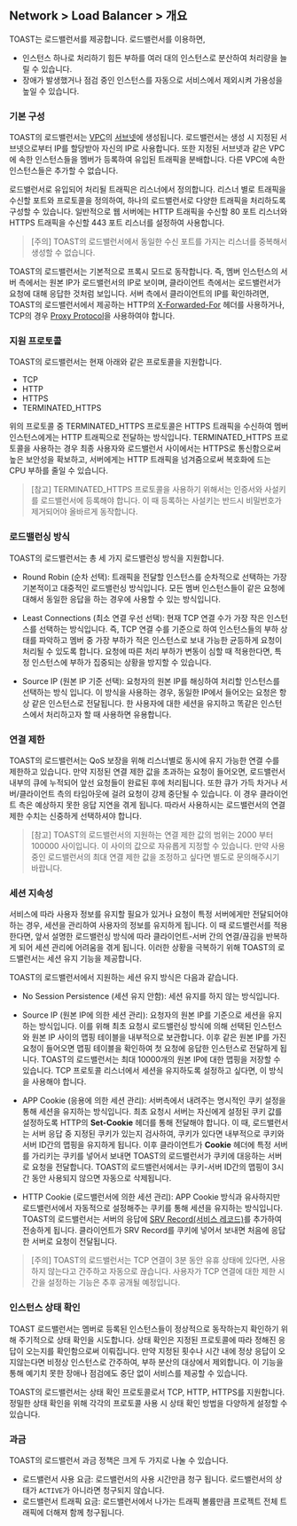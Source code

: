 ## Network > Load Balancer > 개요

TOAST는 로드밸런서를 제공합니다. 로드밸런서를 이용하면,

- 인스턴스 하나로 처리하기 힘든 부하를 여러 대의 인스턴스로 분산하여 처리량을 늘릴 수 있습니다.
- 장애가 발생했거나 점검 중인 인스턴스를 자동으로 서비스에서 제외시켜 가용성을 높일 수 있습니다.

### 기본 구성

TOAST의 로드밸런서는 [VPC](/Network/VPC/ko/overview/#_2)의 [서브넷](/Network/VPC/ko/overview/#_2)에 생성됩니다. 로드밸런서는 생성 시 지정된 서브넷으로부터 IP를 할당받아 자신의 IP로 사용합니다. 또한 지정된 서브넷과 같은 VPC에 속한 인스턴스들을 멤버가 등록하여 유입된 트래픽을 분배합니다. 다른 VPC에 속한 인스턴스들은 추가할 수 없습니다.

로드밸런서로 유입되어 처리될 트래픽은 리스너에서 정의합니다. 리스너 별로 트래픽을 수신할 포트와 프로토콜을 정의하여, 하나의 로드밸런서로 다양한 트래픽을 처리하도록 구성할 수 있습니다. 일반적으로 웹 서버에는 HTTP 트래픽을 수신할 80 포트 리스너와 HTTPS 트래픽을 수신할 443 포트 리스너를 설정하여 사용합니다.

> [주의] TOAST의 로드밸런서에서 동일한 수신 포트를 가지는 리스너를 중복해서 생성할 수 없습니다.

TOAST의 로드밸런서는 기본적으로 프록시 모드로 동작합니다. 즉, 멤버 인스턴스의 서버 측에서는 원본 IP가 로드밸런서의 IP로 보이며, 클라이언트 측에서는 로드밸런서가 요청에 대해 응답한 것처럼 보입니다. 서버 측에서 클라이언트의 IP를 확인하려면, TOAST의 로드밸런서에서 제공하는 HTTP의 [X-Forwarded-For](glossary/#_5) 헤더를 사용하거나, TCP의 경우 [Proxy Protocol](glossary/#_5)을 사용하여야 합니다.

### 지원 프로토콜

TOAST의 로드밸런서는 현재 아래와 같은 프로토콜을 지원합니다.

* TCP
* HTTP
* HTTPS
* TERMINATED_HTTPS

위의 프로토콜 중 TERMINATED_HTTPS 프로토콜은 HTTPS 트래픽을 수신하여 멤버 인스턴스에게는 HTTP 트래픽으로 전달하는 방식입니다. TERMINATED_HTTPS 프로토콜을 사용하는 경우 최종 사용자와 로드밸런서 사이에서는 HTTPS로 통신함으로써 높은 보안성을 확보하고, 서버에게는 HTTP 트래픽을 넘겨줌으로써 복호화에 드는 CPU 부하를 줄일 수 있습니다.

> [참고] TERMINATED_HTTPS 프로토콜을 사용하기 위해서는 인증서와 사설키를 로드밸런서에 등록해야 합니다. 이 때 등록하는 사설키는 반드시 비밀번호가 제거되어야 올바르게 동작합니다.

### 로드밸런싱 방식

TOAST의 로드밸런서는 총 세 가지 로드밸런싱 방식을 지원합니다.

* Round Robin (순차 선택): 트래픽을 전달할 인스턴스를 순차적으로 선택하는 가장 기본적이고 대중적인 로드밸런싱 방식입니다. 모든 멤버 인스턴스들이 같은 요청에 대해서 동일한 응답을 하는 경우에 사용할 수 있는 방식입니다.

* Least Connections (최소 연결 우선 선택): 현재 TCP 연결 수가 가장 작은 인스턴스를 선택하는 방식입니다. 즉, TCP 연결 수를 기준으로 하여 인스턴스들의 부하 상태를 파악하고 멤버 중 가장 부하가 적은 인스턴스로 보내 가능한 균등하게 요청이 처리될 수 있도록 합니다. 요청에 따른 처리 부하가 변동이 심할 때 적용한다면, 특정 인스턴스에 부하가 집중되는 상황을 방지할 수 있습니다.

* Source IP (원본 IP 기준 선택): 요청자의 원본 IP를 해싱하여 처리할 인스턴스를 선택하는 방식 입니다. 이 방식을 사용하는 경우, 동일한 IP에서 들어오는 요청은 항상 같은 인스턴스로 전달됩니다. 한 사용자에 대한 세션을 유지하고 똑같은 인스턴스에서 처리하고자 할 때 사용하면 유용합니다.

### 연결 제한

TOAST의 로드밸런서는 QoS 보장을 위해 리스너별로 동시에 유지 가능한 연결 수를 제한하고 있습니다. 만약 지정된 연결 제한 값을 초과하는 요청이 들어오면, 로드밸런서 내부의 큐에 누적되어 앞선 요청들이 완료된 후에 처리됩니다. 또한 큐가 가득 차거나 서버/클라이언트 측의 타임아웃에 걸려 요청이 강제 중단될 수 있습니다. 이 경우 클라이언트 측은 예상하지 못한 응답 지연을 겪게 됩니다. 따라서 사용하시는 로드밸런서의 연결 제한 수치는 신중하게 선택하셔야 합니다.

> [참고] TOAST의 로드밸런서의 지원하는 연결 제한 값의 범위는 2000 부터 100000 사이입니다. 이 사이의 값으로 자유롭게 지정할 수 있습니다. 만약 사용 중인 로드밸런서의 최대 연결 제한 값을 조정하고 싶다면 별도로 문의해주시기 바랍니다.

### 세션 지속성

서비스에 따라 사용자 정보를 유지할 필요가 있거나 요청이 특정 서버에게만 전달되어야 하는 경우, 세션을 관리하여 사용자의 정보를 유지하게 됩니다. 이 때 로드밸런서를 적용한다면, 앞서 설명한 로드밸런싱 방식에 따라 클라이언트-서버 간의 연결/끊김을 반복하게 되어 세션 관리에 어려움을 겪게 됩니다. 이러한 상황을 극복하기 위해 TOAST의 로드밸런서는 세션 유지 기능을 제공합니다.

TOAST의 로드밸런서에서 지원하는 세션 유지 방식은 다음과 같습니다.

* No Session Persistence (세션 유지 안함): 세션 유지를 하지 않는 방식입니다.

* Source IP (원본 IP에 의한 세션 관리): 요청자의 원본 IP를 기준으로 세션을 유지하는 방식입니다. 이를 위해 최초 요청시 로드밸런싱 방식에 의해 선택된 인스턴스와 원본 IP 사이의 맵핑 테이블을 내부적으로 보관합니다. 이후 같은 원본 IP를 가진 요청이 들어오면 맵핑 테이블을 확인하여 첫 요청에 응답한 인스턴스로 전달하게 됩니다. TOAST의 로드밸런서는 최대 10000개의 원본 IP에 대한 맵핑을 저장할 수 있습니다. TCP 프로토콜 리스너에서 세션을 유지하도록 설정하고 싶다면, 이 방식을 사용해야 합니다.

* APP Cookie (응용에 의한 세션 관리): 서버측에서 내려주는 명시적인 쿠키 설정을 통해 세션을 유지하는 방식입니다. 최초 요청시 서버는 자신에게 설정된 쿠키 값를 설정하도록 HTTP의 **Set-Cookie** 헤더를 통해 전달해야 합니다. 이 때, 로드밸런서는 서버 응답 중 지정된 쿠키가 있는지 검사하여, 쿠키가 있다면 내부적으로 쿠키와 서버 ID간의 맵핑을 유지하게 됩니다. 이후 클라이언트가 **Cookie** 헤더에 특정 서버를 가리키는 쿠키를 넣어서 보내면 TOAST의 로드밸런서가 쿠키에 대응하는 서버로 요청을 전달합니다. TOAST의 로드밸런서에서는 쿠키-서버 ID간의 맵핑이 3시간 동안 사용되지 않으면 자동으로 삭제됩니다.

* HTTP Cookie (로드밸런서에 의한 세션 관리): APP Cookie 방식과 유사하지만 로드밸런서에서 자동적으로 설정해주는 쿠키를 통해 세션을 유지하는 방식입니다. TOAST의 로드밸런서는 서버의 응답에 [SRV Record\(서비스 레코드\)]()를 추가하여 전송하게 됩니다. 클라이언트가 SRV Record를 쿠키에 넣어서 보내면 처음에 응답한 서버로 요청이 전달됩니다.

> [주의] TOAST의 로드밸런서는 TCP 연결이 3분 동안 유휴 상태에 있다면, 사용하지 않는다고 간주하고 자동으로 끊습니다. 사용자가 TCP 연결에 대한 제한 시간을 설정하는 기능은 추후 공개될 예정입니다.

### 인스턴스 상태 확인

TOAST 로드밸런서는 멤버로 등록된 인스턴스들이 정상적으로 동작하는지 확인하기 위해 주기적으로 상태 확인을 시도합니다. 상태 확인은 지정된 프로토콜에 따라 정해진 응답이 오는지를 확인함으로써 이뤄집니다. 만약 지정된 횟수나 시간 내에 정상 응답이 오지않는다면 비정상 인스턴스로 간주하여, 부하 분산의 대상에서 제외합니다. 이 기능을 통해 예기치 못한 장애나 점검에도 중단 없이 서비스를 제공할 수 있습니다.

TOAST의 로드밸런서는 상태 확인 프로토콜로서 TCP, HTTP, HTTPS를 지원합니다. 정밀한 상태 확인을 위해 각각의 프로토콜 사용 시 상태 확인 방법을 다양하게 설정할 수 있습니다.

### 과금

TOAST의 로드밸런서 과금 정책은 크게 두 가지로 나눌 수 있습니다.

 * 로드밸런서 사용 요금: 로드밸런서의 사용 시간만큼 청구 됩니다. 로드밸런서의 상태가 `ACTIVE`가 아니라면 청구되지 않습니다.
 * 로드밸런서 트래픽 요금: 로드밸런서에서 나가는 트래픽 볼륨만큼 프로젝트 전체 트래픽에 더해져 함께 청구됩니다.
